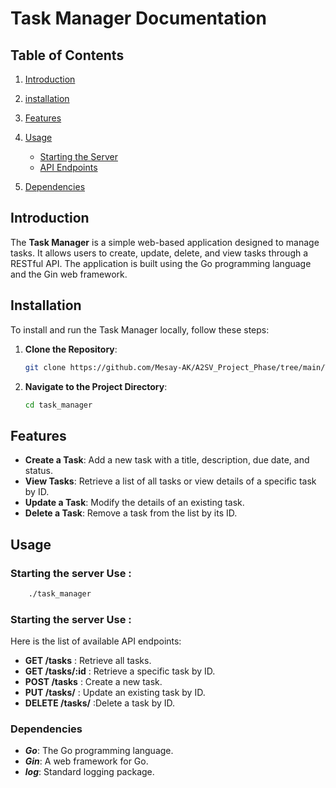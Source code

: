 # Task Manager Documentation

## Table of Contents

1. [Introduction](#introduction)
2. [installation](#installation)
3. [Features](#features)
4. [Usage](#usage)
    - [Starting the Server](#starting-the-server)
    - [API Endpoints](#api-endpoints)

5. [Dependencies](#dependencies)


## Introduction

The **Task Manager** is a simple web-based application designed to manage tasks. It allows users to create, update, delete, and view tasks through a RESTful API. The application is built using the Go programming language and the Gin web framework.

## Installation

To install and run the Task Manager locally, follow these steps:

1. **Clone the Repository**:
   ```bash
   git clone https://github.com/Mesay-AK/A2SV_Project_Phase/tree/main/Task-4/task_manager.git
   ```

2. **Navigate to the Project Directory**:
    ```bash
    cd task_manager
    ```
## Features

- **Create a Task**: Add a new task with a title, description, due date, and status.
- **View Tasks**: Retrieve a list of all tasks or view details of a specific task by ID.
- **Update a Task**: Modify the details of an existing task.
- **Delete a Task**: Remove a task from the list by its ID.

## Usage

### Starting the server Use :
```bash 
    ./task_manager
```

### Starting the server Use :

Here is the list of available API endpoints:

- **GET /tasks** : Retrieve all tasks.
- **GET /tasks/:id** : Retrieve a specific task by ID.
- **POST /tasks** : Create a new task.
- **PUT /tasks/** : Update an existing task by ID.
- **DELETE /tasks/** :Delete a task by ID.

### Dependencies
- ***Go***: The Go programming language.
- ***Gin***: A web framework for Go.
- ***log***: Standard logging package.
